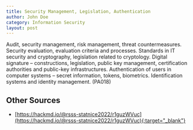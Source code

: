 ```yaml
---
title: Security Management, Legislation, Authentication
author: John Doe
category: Information Security
layout: post
---
```


Audit, security management, risk management, threat countermeasures. Security evaluation, evaluation criteria and processes. Standards in IT security and cryptography, legislation related to cryptology. Digital signature – constructions, legislation, public key management, certification authorities and public-key infrastructures. Authentication of users in computer systems – secret information, tokens, biometrics. Identification systems and identity management. (PA018)

## Other Sources
- [https://hackmd.io/@rsss-statnice2022/r1guzWVuc](https://hackmd.io/@rsss-statnice2022/r1guzWVuc){:target="_blank"}